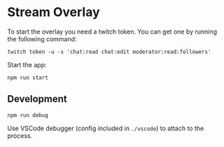 # Stream Overlay

To start the overlay you need a twitch token. You can get one by running the following command:

`twitch token -u -s 'chat:read chat:edit moderator:read:followers'`

Start the app:

`npm run start`

## Development

`npm run debug`

Use VSCode debugger (config included in `./vscode`) to attach to the process.
